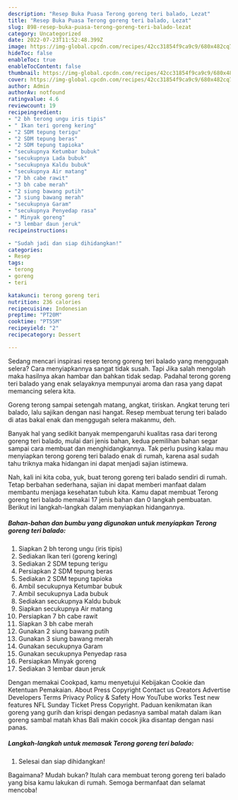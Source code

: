 ```yaml
---
description: "Resep Buka Puasa Terong goreng teri balado, Lezat"
title: "Resep Buka Puasa Terong goreng teri balado, Lezat"
slug: 898-resep-buka-puasa-terong-goreng-teri-balado-lezat
category: Uncategorized
date: 2022-07-23T11:52:48.399Z
image: https://img-global.cpcdn.com/recipes/42cc31854f9ca9c9/680x482cq70/terong-goreng-teri-balado-foto-resep-utama.jpg
hideToc: false
enableToc: true
enableTocContent: false
thumbnail: https://img-global.cpcdn.com/recipes/42cc31854f9ca9c9/680x482cq70/terong-goreng-teri-balado-foto-resep-utama.jpg
cover: https://img-global.cpcdn.com/recipes/42cc31854f9ca9c9/680x482cq70/terong-goreng-teri-balado-foto-resep-utama.jpg
author: Admin
authorAv: notfound
ratingvalue: 4.6
reviewcount: 19
recipeingredient:
- "2 bh terong ungu iris tipis"
- " Ikan teri goreng kering"
- "2 SDM tepung terigu"
- "2 SDM tepung beras"
- "2 SDM tepung tapioka"
- "secukupnya Ketumbar bubuk"
- "secukupnya Lada bubuk"
- "secukupnya Kaldu bubuk"
- "secukupnya Air matang"
- "7 bh cabe rawit"
- "3 bh cabe merah"
- "2 siung bawang putih"
- "3 siung bawang merah"
- "secukupnya Garam"
- "secukupnya Penyedap rasa"
- " Minyak goreng"
- "3 lembar daun jeruk"
recipeinstructions:

- "Sudah jadi dan siap dihidangkan!"
categories:
- Resep
tags:
- terong
- goreng
- teri

katakunci: terong goreng teri 
nutrition: 236 calories
recipecuisine: Indonesian
preptime: "PT20M"
cooktime: "PT55M"
recipeyield: "2"
recipecategory: Dessert

---
```



Sedang mencari inspirasi resep terong goreng teri balado yang menggugah selera? Cara menyiapkannya sangat tidak susah. Tapi Jika salah mengolah maka hasilnya akan hambar dan bahkan tidak sedap. Padahal terong goreng teri balado yang enak selayaknya mempunyai aroma dan rasa yang dapat memancing selera kita.


Goreng terong sampai setengah matang, angkat, tiriskan. Angkat terung teri balado, lalu sajikan dengan nasi hangat. Resep membuat terung teri balado di atas bakal enak dan menggugah selera makanmu, deh.

Banyak hal yang sedikit banyak mempengaruhi kualitas rasa dari terong goreng teri balado, mulai dari jenis bahan, kedua pemilihan bahan segar sampai cara membuat dan menghidangkannya. Tak perlu pusing kalau mau menyiapkan terong goreng teri balado enak di rumah, karena asal sudah tahu triknya maka hidangan ini dapat menjadi sajian istimewa.


Nah, kali ini kita coba, yuk, buat terong goreng teri balado sendiri di rumah. Tetap berbahan sederhana, sajian ini dapat memberi manfaat dalam membantu menjaga kesehatan tubuh kita. Kamu dapat membuat Terong goreng teri balado memakai 17 jenis bahan dan 0 langkah pembuatan. Berikut ini langkah-langkah dalam menyiapkan hidangannya.

<!--inarticleads1-->

##### Bahan-bahan dan bumbu yang digunakan untuk menyiapkan Terong goreng teri balado:

1. Siapkan 2 bh terong ungu (iris tipis)
1. Sediakan  Ikan teri (goreng kering)
1. Sediakan 2 SDM tepung terigu
1. Persiapkan 2 SDM tepung beras
1. Sediakan 2 SDM tepung tapioka
1. Ambil secukupnya Ketumbar bubuk
1. Ambil secukupnya Lada bubuk
1. Sediakan secukupnya Kaldu bubuk
1. Siapkan secukupnya Air matang
1. Persiapkan 7 bh cabe rawit
1. Siapkan 3 bh cabe merah
1. Gunakan 2 siung bawang putih
1. Gunakan 3 siung bawang merah
1. Gunakan secukupnya Garam
1. Gunakan secukupnya Penyedap rasa
1. Persiapkan  Minyak goreng
1. Sediakan 3 lembar daun jeruk


Dengan memakai Cookpad, kamu menyetujui Kebijakan Cookie dan Ketentuan Pemakaian. About Press Copyright Contact us Creators Advertise Developers Terms Privacy Policy &amp; Safety How YouTube works Test new features NFL Sunday Ticket Press Copyright. Paduan kenikmatan ikan goreng yang gurih dan krispi dengan pedasnya sambal matah dalam ikan goreng sambal matah khas Bali makin cocok jika disantap dengan nasi panas. 

<!--inarticleads2-->

##### Langkah-langkah untuk memasak Terong goreng teri balado:


1. Selesai dan siap dihidangkan!



Bagaimana? Mudah bukan? Itulah cara membuat terong goreng teri balado yang bisa kamu lakukan di rumah. Semoga bermanfaat dan selamat mencoba!
